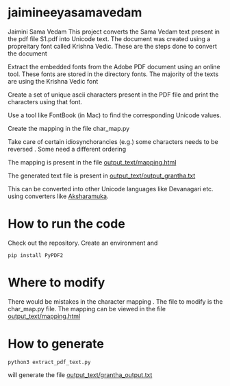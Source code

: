# jaimineeyasamavedam
Jaimini Sama Vedam 
This project converts the Sama Vedam text present in the pdf file S1.pdf into Unicode text. The document was created using a propreitary font called Krishna Vedic.  These are the steps done to convert the document

  Extract the embedded fonts from the Adobe PDF document using an online tool. These fonts are stored in the directory fonts. The majority of the texts are using the Krishna Vedic font
  
  Create a set of unique ascii characters present in the PDF file and print the characters using that font. 
  
  Use a tool like FontBook (in Mac) to find the corresponding Unicode values. 
  
  Create the mapping in the file char_map.py 
    
  Take care of certain idiosynchorancies (e.g.) some characters needs to be reversed . Some need a different ordering 
    
  The mapping is present in the file [output_text/mapping.html](output_text/mapping.html) 
  
  The generated text file is present in [output_text/output_grantha.txt](output_text/output_grantha.txt)
  
  This can be converted into other Unicode languages like Devanagari etc. using converters like [Aksharamuka]( https://www.aksharamukha.com/converter  ). 

# How to run the code 

Check out the repository. Create an environment and 
```
pip install PyPDF2
```

# Where to modify 

There would be mistakes in the character mapping . The file to modify is the char_map.py file. The mapping can be viewed in the file [output_text/mapping.html](mapping.html)

# How to generate 
```
python3 extract_pdf_text.py 
```

will generate the file [output_text/grantha_output.txt](output_text/grantha_output.txt)
